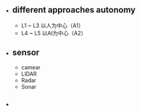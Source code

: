 - ## different approaches autonomy
	- L1 ~ L3 以人为中心（A1）
	- L4 ~ L5 以AI为中心（A2）

- ## sensor
	- camear
	- LIDAR
	- Radar
	- Sonar

- ## 
<!--stackedit_data:
eyJoaXN0b3J5IjpbODk0MjEzOTg2XX0=
-->